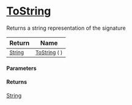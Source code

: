 # [ToString](./Signature--ToString.md)

Returns a string representation of the signature

| Return | Name | 
| --- | --- | 
| <sub>[String](https://docs.microsoft.com/en-us/dotnet/api/System.String)</sub> | <sub>[ToString](./Signature--ToString.md) (  )</sub> | 


#### Parameters

#### Returns
[String](https://docs.microsoft.com/en-us/dotnet/api/System.String)<br>
